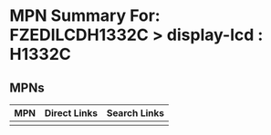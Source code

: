 



# MPN Summary For: FZEDILCDH1332C > display-lcd : H1332C

## MPNs
  

|MPN|Direct Links|Search Links|
| :--- | :--- | :--- |
||||
